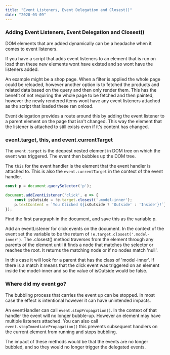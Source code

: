 ```yaml
---
title: "Event Listeners, Event Delegation and Closest()"
date: "2020-03-09"
---
```


### Adding Event Listeners, Event Delegation and Closest()

DOM elements that are added dynamically can be a headache when it comes to event listeners. 

If you have a script that adds event listeners to an element that is run on load then these new elements wont have existed and so wont have the listeners added. 

An example might be a shop page. When a filter is applied the whole page could be reloaded, however another option is to fetched the products and related data based on the query and then only render them. This has the benefit of not requiring the whole page to be fetched and then painted, however the newly rendered items wont have any event listeners attached as the script that loaded these ran onload.

Event delegation provides a route around this by adding the event listener to a parent element on the page that isn't changed. This way the element that the listener is attached to still exists even if it's content has changed.

### event.target, this, and event.currentTarget 

The `event.target` is the deepest nested element in DOM tree on which the event was triggered. The event then bubbles up the DOM tree. 

The `this` for the event handler is the element that the event handler is attached to. This is also the `event.currentTarget` in the context of the event handler. 

```js
const p = document.querySelector('p');

document.addEventListener('click', e => {
    const isOutside = !e.target.closest('.model-inner');
    p.textContent = `You Clicked ${isOutside ? 'Outside' : 'Inside'}!`};
});
```

Find the first paragraph in the document, and save this as the variable p. 

Add an eventListener for click events on the document. In the context of the event set the variable to be the return of `!e.target.closest('.model-inner')`. The .closest() method traverses from the element through any parents of the element until it finds a node that matches the selector or reaches the root. It returns the matching node or if no nodes match 'null'. 

In this case it will look for a parent that has the class of 'model-inner'. If there is a match it means that the click event was triggered on an element inside the model-inner and so the value of isOutside would be false.

### Where did my event go?

The bubbling process that carries the event up can be stopped. In most case the effect is intentional however it can have unintended impacts. 

An eventHandler can call `event.stopPropagation()`. In the context of that handler the event will no longer bubble-up. However an element may have multiple listeners attached. You can also call `event.stopImmediatePropagation()` this prevents subsequent handlers on the current element from running and stops bubbling. 

The impact of these methods would be that the events are no longer bubbled, and so they would no longer trigger the delegated events. 
